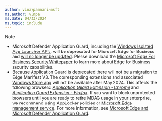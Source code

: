 ```yaml
---
author: vinaypamnani-msft
ms.author: vinpa
ms.date: 04/23/2024
ms.topic: include
---
```


> [!NOTE]
> - Microsoft Defender Application Guard, including the [Windows Isolated App Launcher APIs](/windows/win32/api/isolatedapplauncher/), will be deprecated for Microsoft Edge for Business and [will no longer be updated](/windows/whats-new/feature-lifecycle). Please download the [Microsoft Edge For Business Security Whitepaper](https://edgestatic.azureedge.net/shared/cms/pdfs/Microsoft_Edge_Security_Whitepaper_v2.pdf) to learn more about Edge for Business security capabilities.
> - Because Application Guard is deprecated there will not be a migration to Edge Manifest V3. The corresponding extensions and associated [Windows Store app](https://apps.microsoft.com/detail/9N8GNLC8Z9C8) will not be available after May 2024. This affects the following browsers: [*Application Guard Extension - Chrome*](https://chromewebstore.google.com/detail/application-guard-extensi/mfjnknhkkiafjajicegabkbimfhplplj) and [*Application Guard Extension - Firefox*](https://addons.mozilla.org/firefox/addon/application-guard-extension/). If you want to block unprotected browsers until you are ready to retire MDAG usage in your enterprise, we recommend using AppLocker policies or [Microsoft Edge management service](/deployedge/microsoft-edge-management-service). For more information, see [Microsoft Edge and Microsoft Defender Application Guard](/deployedge/microsoft-edge-security-windows-defender-application-guard). 